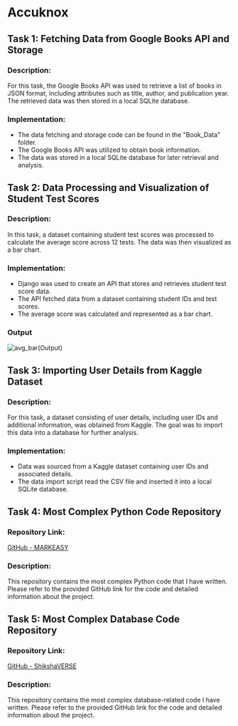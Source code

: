 # Accuknox

## Task 1: Fetching Data from Google Books API and Storage

### Description:
For this task, the Google Books API was used to retrieve a list of books in JSON format, including attributes such as title, author, and publication year. The retrieved data was then stored in a local SQLite database.

### Implementation:
- The data fetching and storage code can be found in the "Book_Data" folder.
- The Google Books API was utilized to obtain book information.
- The data was stored in a local SQLite database for later retrieval and analysis.

## Task 2: Data Processing and Visualization of Student Test Scores

### Description:
In this task, a dataset containing student test scores was processed to calculate the average score across 12 tests. The data was then visualized as a bar chart.

### Implementation:
- Django was used to create an API that stores and retrieves student test score data.
- The API fetched data from a dataset containing student IDs and test scores.
- The average score was calculated and represented as a bar chart.
  
### Output
    
![avg_bar(Output)](https://github.com/JyotiOjha/Accuknox/assets/82596078/4954954d-2c43-4938-b2fb-9f852c17e6b9)

## Task 3: Importing User Details from Kaggle Dataset

### Description:
For this task, a dataset consisting of user details, including user IDs and additional information, was obtained from Kaggle. The goal was to import this data into a database for further analysis.

### Implementation:
- Data was sourced from a Kaggle dataset containing user IDs and associated details.
- The data import script read the CSV file and inserted it into a local SQLite database.

## Task 4: Most Complex Python Code Repository

### Repository Link:
[GitHub - MARKEASY](https://github.com/JyotiOjha/MARKEASY)

### Description:
This repository contains the most complex Python code that I have written. Please refer to the provided GitHub link for the code and detailed information about the project.

## Task 5: Most Complex Database Code Repository

### Repository Link:
[GitHub - ShikshaVERSE](https://github.com/JyotiOjha/ShikshaVERSE)

### Description:
This repository contains the most complex database-related code I have written. Please refer to the provided GitHub link for the code and detailed information about the project.


